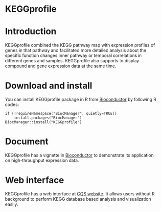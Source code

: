 KEGGprofile
============

# Introduction #
KEGGprofile combined the KEGG pathway map with expression
profiles of genes in that pathway and facilitated more detailed analysis
about the specific function changes inner pathway or temporal correlations
in different genes and samples. KEGGprofile also supports to display compound and gene expression data at the same time.

# Download and install #
You can install KEGGprofile package in R from [Bioconductor](http://bioconductor.org/packages/release/bioc/html/KEGGprofile.html) by following R codes:

    if (!requireNamespace("BiocManager", quietly=TRUE))
        install.packages("BiocManager")
    BiocManager::install("KEGGprofile")

# Document #
KEGGprofile has a vignette in [Bioconductor](http://bioconductor.org/packages/release/bioc/vignettes/KEGGprofile/inst/doc/KEGGprofile.pdf) to demonstrate its application on high-throughput expression data.

# Web interface #
KEGGprofile has a web interface at [CQS website](https://cqs.mc.vanderbilt.edu/shiny/KEGGprofile/). It allows users without R background to perform KEGG database based analysis and visualization easily.